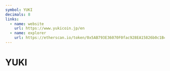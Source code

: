 ```yaml
---
symbol: YUKI
decimals: 8
links:
  - name: website
    url: https://www.yukicoin.jp/en
  - name: explorer
    url: https://etherscan.io/token/0x5AB793E36070F0fac928EA15826b0c1Bc5365119
---
```


# YUKI
